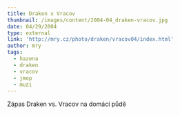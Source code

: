 ```yaml
---
title: Draken x Vracov
thumbnail: /images/content/2004-04_draken-vracov.jpg
date: 04/29/2004
type: external
link: 'http://mry.cz/photo/draken/vracov04/index.html'
author: mry
tags:
  - hazena
  - draken
  - vracov
  - jmop
  - muzi
---
```

Zápas Draken vs. Vracov na domácí půdě
